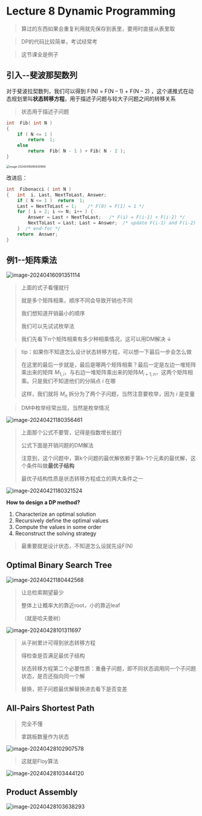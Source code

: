 # Lecture 8 Dynamic Programming

> 算过的东西如果会重复利用就先保存到表里，要用时直接从表里取

> DP的代码比较简单，考试经常考

> 这节课全是例子

## 引入--斐波那契数列

对于斐波拉契数列，我们可以得到 F(N) = F(N – 1) + F(N – 2) ，这个递推式在动态规划里叫**状态转移方程**，用于描述子问题与较大子问题之间的转移关系

> 状态用于描述子问题
>

```C
int  Fib( int N ) 
{ 
    if ( N <= 1 ) 
        return  1; 
    else 
        return  Fib( N - 1 ) + Fib( N - 2 ); 
}

```

<img src="https://raw.githubusercontent.com/RimLutienpeist/image-hosting/main/image-20240416090430908.png" alt="image-20240416090430908" style="zoom:50%;" />

改进后：

```c
int  Fibonacci ( int N ) 
{   int  i, Last, NextToLast, Answer; 
    if ( N <= 1 )  return  1; 
    Last = NextToLast = 1;    /* F(0) = F(1) = 1 */
    for ( i = 2; i <= N; i++ ) { 
        Answer = Last + NextToLast;   /* F(i) = F(i-1) + F(i-2) */
        NextToLast = Last; Last = Answer;  /* update F(i-1) and F(i-2) */
    }  /* end-for */
    return  Answer; 
}
```

## 例1--矩阵乘法

![image-20240416091351114](https://raw.githubusercontent.com/RimLutienpeist/image-hosting/main/image-20240416091351114.png)

> 上面的式子看懂就行
>
> 就是多个矩阵相乘，顺序不同会导致开销也不同
>
> 我们想知道开销最小的顺序
>
> 我们可以先试试枚举法 
>
> 我们先看下n个矩阵相乘有多少种相乘情况，这可以用DM解决 ↓

> tip：如果你不知道怎么设计状态转移方程，可以想一下最后一步会怎么做
>
> 在这里的最后一步就是，最后是哪两个矩阵相乘？最后一定是左边一堆矩阵乘出来的矩阵 $M_{1,i}$，与右边一堆矩阵乘出来的矩阵$M_{i+1,n}$，这两个矩阵相乘。只是我们不知道他们的分隔点 $i$ 在哪
>
> 这样，我们就将 $M_n$ 拆分为了两个子问题，当然注意要枚举，因为 $i$ 是变量

> DM中枚举经常出现，当然是枚举情况

![image-20240421180356461](https://raw.githubusercontent.com/RimLutienpeist/image-hosting/main/image-20240421180356461.png)

> 上面那个公式不要管，记得是指数增长就行
>
> 公式下面是开销问题的DM解法
>
> 注意到，这个问题中，第k个问题的最优解依赖于第k-1个元素的最优解，这个条件叫做**最优子结构**
>
> 最优子结构性质是状态转移方程成立的两大条件之一

![image-20240421180321524](https://raw.githubusercontent.com/RimLutienpeist/image-hosting/main/image-20240421180321524.png)

**How to design a DP method?**

1. Characterize an optimal solution
2. Recursively define the optimal values
3. Compute the values in some order
4. Reconstruct the solving strategy

> 最重要就是设计状态，不知道怎么设就先设F(N)

## Optimal Binary Search Tree

![image-20240421180442568](https://raw.githubusercontent.com/RimLutienpeist/image-hosting/main/image-20240421180442568.png)

> 让总检索期望最少
>
> 整体上让概率大的靠近root，小的靠近leaf
>
> （就是哈夫曼树）

![image-20240428101311697](C:\Users\89620\AppData\Roaming\Typora\typora-user-images\image-20240428101311697.png)

> 从子树累计可得到状态转移方程
>
> 得检查是否满足最优子结构
>
> 状态转移方程第二个必要性质：重叠子问题，即不同状态调用同一个子问题状态，是否还指向同一个解
>
> 替换，把子问题最优解替换进去看下是否变差

## All-Pairs Shortest Path

> 完全不懂
>
> 拿跳板数量作为状态

![image-20240428102907578](https://raw.githubusercontent.com/RimLutienpeist/image-hosting/main/image-20240428102907578.png)

> 这就是Floy算法

![image-20240428103444120](https://raw.githubusercontent.com/RimLutienpeist/image-hosting/main/image-20240428103444120.png)

## Product Assembly

![image-20240428103638293](C:\Users\89620\AppData\Roaming\Typora\typora-user-images\image-20240428103638293.png)

> 
